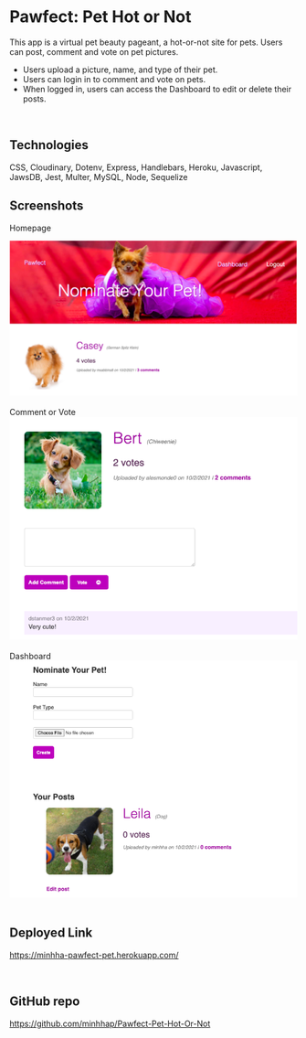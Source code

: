 # Pawfect: Pet Hot or Not

This app is a virtual pet beauty pageant, a hot-or-not site for pets. Users can post, comment and vote on pet pictures. 
* Users upload a picture, name, and type of their pet.
* Users can login in to comment and vote on pets.
* When logged in, users can access the Dashboard to edit or delete their posts.
<br>


## Technologies
CSS, Cloudinary, Dotenv, Express, Handlebars, Heroku, Javascript, JawsDB, Jest, Multer, MySQL, Node, Sequelize
<br>

## Screenshots
Homepage
<div>
    <img src="./public/images/home.png" width="800px"></img>
</div>

<br>
Comment or Vote
<div>
    <img src="./public/images/comment.png" width="800px"></img>
</div>
<br>
Dashboard
<div>
    <img src="./public/images/dashboard.png" width="800px"></img>
</div>

<br>

## Deployed Link
https://minhha-pawfect-pet.herokuapp.com/

<br>

## GitHub repo
https://github.com/minhhap/Pawfect-Pet-Hot-Or-Not



